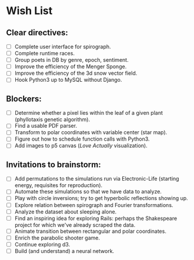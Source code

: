 
# Wish List

## Clear directives:
- [ ] Complete user interface for spirograph.
- [ ] Complete runtime races.
- [ ] Group poets in DB by genre, epoch, sentiment.
- [ ] Improve the efficiency of the Menger Sponge.
- [ ] Improve the efficiency of the 3d snow vector field.
- [ ] Hook Python3 up to MySQL without Django.

## Blockers:
- [ ] Determine whether a pixel lies within the leaf of a given plant (phyllotaxis genetic algorithm).
- [ ] Find a usable PDF parser.
- [ ] Transform to polar coordinates with variable center (star map).
- [ ] Figure out how to schedule function calls with Python3.
- [ ] Add images to p5 canvas (*Love Actually* visualization).

## Invitations to brainstorm:
- [ ] Add permutations to the simulations run via Electronic-Life (starting energy, requisites for reproduction).
- [ ] Automate these simulations so that we have data to analyze.
- [ ] Play with circle inversions; try to get hyperbolic reflections showing up.
- [ ] Explore relation between spirograph and Fourier transformations.
- [ ] Analyze the dataset about sleeping alone.
- [ ] Find an inspiring idea for exploring Rails: perhaps the Shakespeare project for which we've already scraped the data.
- [ ] Animate transition between rectangular and polar coordinates.
- [ ] Enrich the parabolic shooter game.
- [ ] Continue exploring d3.
- [ ] Build (and understand) a neural network.

